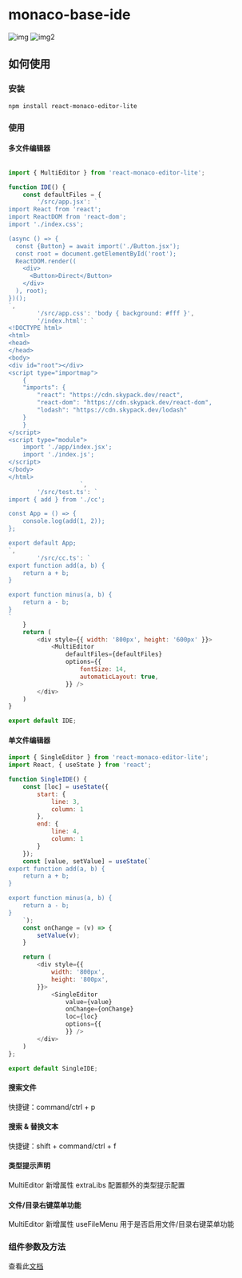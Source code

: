 # monaco-base-ide
![img](https://p5.music.126.net/obj/wo3DlcOGw6DClTvDisK1/36483369774/ca7d/7350/1ed3/f2e963bf2226a3f0f447eea38aac3ee5.png)
![img2](https://p6.music.126.net/obj/wo3DlcOGw6DClTvDisK1/36483331014/f34a/6545/a6ff/3483e5ac60340e334fc05aafa4601dc7.png)

## 如何使用

### 安装

```
npm install react-monaco-editor-lite
```

### 使用

#### 多文件编辑器

```js

import { MultiEditor } from 'react-monaco-editor-lite';

function IDE() {
    const defaultFiles = {
        '/src/app.jsx': `
import React from 'react';
import ReactDOM from 'react-dom';
import './index.css';

(async () => {
  const {Button} = await import('./Button.jsx');
  const root = document.getElementById('root');
  ReactDOM.render((
    <div>
      <Button>Direct</Button>
    </div>
  ), root);
})();
`,
        '/src/app.css': 'body { background: #fff }',
        '/index.html': `
<!DOCTYPE html>
<html>
<head>
</head>
<body>
<div id="root"></div>
<script type="importmap">
    {
    "imports": {
        "react": "https://cdn.skypack.dev/react",
        "react-dom": "https://cdn.skypack.dev/react-dom",
        "lodash": "https://cdn.skypack.dev/lodash"
    }
    }
</script>
<script type="module">
    import './app/index.jsx';
    import './index.js';
</script>
</body>
</html>
                    `,
        '/src/test.ts': `
import { add } from './cc';

const App = () => {
    console.log(add(1, 2));
};

export default App;
`,
        '/src/cc.ts': `
export function add(a, b) {
    return a + b;
}

export function minus(a, b) {
    return a - b;
}
`
    }
    return (
        <div style={{ width: '800px', height: '600px' }}>
            <MultiEditor 
                defaultFiles={defaultFiles}
                options={{
                    fontSize: 14,
                    automaticLayout: true,
                }} />
        </div>
    )
}

export default IDE;
```

#### 单文件编辑器

```js
import { SingleEditor } from 'react-monaco-editor-lite';
import React, { useState } from 'react';

function SingleIDE() {
    const [loc] = useState({
        start: {
            line: 3,
            column: 1
        },
        end: {
            line: 4,
            column: 1
        }
    });
    const [value, setValue] = useState(`
export function add(a, b) {
    return a + b;
}

export function minus(a, b) {
    return a - b;
}
    `);
    const onChange = (v) => {
        setValue(v);
    }

    return (
        <div style={{
            width: '800px',
            height: '800px',
        }}>
            <SingleEditor
                value={value}
                onChange={onChange}
                loc={loc}
                options={{
                }} />
        </div>
    )
};

export default SingleIDE;
```

#### 搜索文件
快捷键：command/ctrl + p

#### 搜索 & 替换文本
快捷键：shift + command/ctrl + f

#### 类型提示声明
MultiEditor 新增属性 extraLibs 配置额外的类型提示配置

#### 文件/目录右键菜单功能
MultiEditor 新增属性 useFileMenu 用于是否启用文件/目录右键菜单功能

### 组件参数及方法

查看此[文档](https://x-orpheus.github.io/react-monaco-editor-lite/public/docs/index.html)
